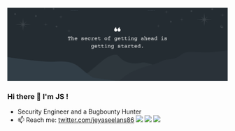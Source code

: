 ![Header image](https://github.com/jeyaseelans86/info/blob/main/uploads/Grey%20White%20Minimalist%20Twitter%20Banner.png)
### Hi there 👋 I'm JS !
- Security Engineer and a Bugbounty Hunter
- 📫 Reach me: [twitter.com/jeyaseelans86](https://twitter.com/jeyaseelans86)
[![](https://img.shields.io/badge/-@jeyaseelans86-%231DA1F2?style=flat-square&logo=twitter&logoColor=ffffff)](https://twitter.com/jeyaseelans86)
[![](https://img.shields.io/badge/-@jeyaseelans86-%23181717?style=flat-square&logo=github)](https://github.com/jeyaseelans86)
[![](https://img.shields.io/badge/-@jeyaseelans86-%23000000?style=flat-square&logo=instagram)](https://instagram.com/root_js)